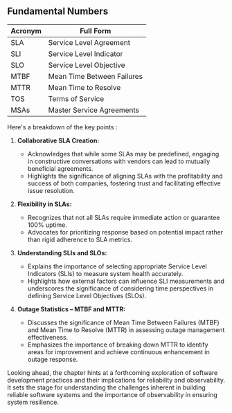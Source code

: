 ## Fundamental Numbers


| Acronym | Full Form                                         |
|---------|---------------------------------------------------|
| SLA     | Service Level Agreement                           |
| SLI     | Service Level Indicator                           |
| SLO     | Service Level Objective                           |
| MTBF    | Mean Time Between Failures                        |
| MTTR    | Mean Time to Resolve                              |
| TOS     | Terms of Service                                  |
| MSAs    | Master Service Agreements                        |

Here's a breakdown of the key points :

1. **Collaborative SLA Creation:**
   - Acknowledges that while some SLAs may be predefined, engaging in constructive conversations with vendors can lead to mutually beneficial agreements.
   - Highlights the significance of aligning SLAs with the profitability and success of both companies, fostering trust and facilitating effective issue resolution.

2. **Flexibility in SLAs:**
   - Recognizes that not all SLAs require immediate action or guarantee 100% uptime.
   - Advocates for prioritizing response based on potential impact rather than rigid adherence to SLA metrics.

3. **Understanding SLIs and SLOs:**
   - Explains the importance of selecting appropriate Service Level Indicators (SLIs) to measure system health accurately.
   - Highlights how external factors can influence SLI measurements and underscores the significance of considering time perspectives in defining Service Level Objectives (SLOs).

4. **Outage Statistics – MTBF and MTTR:**
   - Discusses the significance of Mean Time Between Failures (MTBF) and Mean Time to Resolve (MTTR) in assessing outage management effectiveness.
   - Emphasizes the importance of breaking down MTTR to identify areas for improvement and achieve continuous enhancement in outage response.

Looking ahead, the chapter hints at a forthcoming exploration of software development practices and their implications for reliability and observability. It sets the stage for understanding the challenges inherent in building reliable software systems and the importance of observability in ensuring system resilience.
